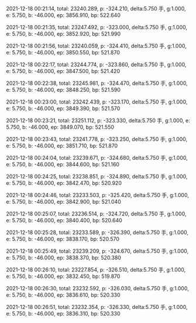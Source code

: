 2021-12-18 00:21:14, total: 23240.289, p: -324.210, delta:5.750 手, g:1.000, e: 5.750, b: -46.000, ep: 3856.910, bp: 522.640

2021-12-18 00:21:35, total: 23247.492, p: -323.000, delta:5.750 手, g:1.000, e: 5.750, b: -46.000, ep: 3852.920, bp: 521.990

2021-12-18 00:21:56, total: 23240.059, p: -324.410, delta:5.750 手, g:1.000, e: 5.750, b: -46.000, ep: 3850.550, bp: 521.870

2021-12-18 00:22:17, total: 23244.774, p: -323.860, delta:5.750 手, g:1.000, e: 5.750, b: -46.000, ep: 3847.500, bp: 521.420

2021-12-18 00:22:38, total: 23245.981, p: -324.470, delta:5.750 手, g:1.000, e: 5.750, b: -46.000, ep: 3848.250, bp: 521.590

2021-12-18 00:23:00, total: 23242.439, p: -323.170, delta:5.750 手, g:1.000, e: 5.750, b: -46.000, ep: 3849.390, bp: 521.570

2021-12-18 00:23:21, total: 23251.112, p: -323.330, delta:5.750 手, g:1.000, e: 5.750, b: -46.000, ep: 3849.070, bp: 521.550

2021-12-18 00:23:43, total: 23241.778, p: -323.250, delta:5.750 手, g:1.000, e: 5.750, b: -46.000, ep: 3851.710, bp: 521.870

2021-12-18 00:24:04, total: 23239.671, p: -324.680, delta:5.750 手, g:1.000, e: 5.750, b: -46.000, ep: 3844.600, bp: 521.160

2021-12-18 00:24:25, total: 23238.851, p: -324.890, delta:5.750 手, g:1.000, e: 5.750, b: -46.000, ep: 3842.470, bp: 520.920

2021-12-18 00:24:46, total: 23233.503, p: -325.420, delta:5.750 手, g:1.000, e: 5.750, b: -46.000, ep: 3842.900, bp: 521.040

2021-12-18 00:25:07, total: 23236.514, p: -324.720, delta:5.750 手, g:1.000, e: 5.750, b: -46.000, ep: 3840.400, bp: 520.640

2021-12-18 00:25:28, total: 23233.589, p: -326.390, delta:5.750 手, g:1.000, e: 5.750, b: -46.000, ep: 3838.170, bp: 520.570

2021-12-18 00:25:49, total: 23239.209, p: -324.670, delta:5.750 手, g:1.000, e: 5.750, b: -46.000, ep: 3838.370, bp: 520.380

2021-12-18 00:26:10, total: 23227.854, p: -326.510, delta:5.750 手, g:1.000, e: 5.750, b: -46.000, ep: 3832.450, bp: 519.870

2021-12-18 00:26:30, total: 23232.592, p: -326.030, delta:5.750 手, g:1.000, e: 5.750, b: -46.000, ep: 3836.610, bp: 520.330

2021-12-18 00:26:51, total: 23232.354, p: -326.330, delta:5.750 手, g:1.000, e: 5.750, b: -46.000, ep: 3836.310, bp: 520.330